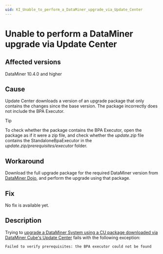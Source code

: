 ```yaml
---
uid: KI_Unable_to_perform_a_DataMiner_upgrade_via_Update_Center
---
```


# Unable to perform a DataMiner upgrade via Update Center

## Affected versions

DataMiner 10.4.0 and higher

## Cause

Update Center downloads a version of an upgrade package that only contains the changes since the base version. The package incorrectly does not include the BPA Executor.

> [!TIP]
> To check whether the package contains the BPA Executor, open the package as if it were a zip file, and check whether the *update.zip* file contains the StandaloneBpaExecutor in the *update.zip/prerequisites/executor* folder.

## Workaround

Download the full upgrade package for the required DataMiner version from [DataMiner Dojo](https://community.dataminer.services/dataminer-server-upgrade-packages/), and perform the upgrade using that package.

## Fix

No fix is available yet. <!--Task ID: 245546-->

## Description

Trying to [upgrade a DataMiner System using a CU package downloaded via DataMiner Cube's Update Center](xref:Upgrading_a_DataMiner_Agent_in_the_Update_Center) fails with the following exception:

`Failed to verify prerequisites: the BPA executor could not be found`
